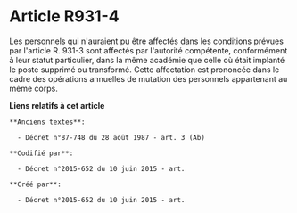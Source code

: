 # Article R931-4

Les personnels qui n'auraient pu être affectés dans les conditions prévues par l'article R. 931-3 sont affectés par
l'autorité compétente, conformément à leur statut particulier, dans la même académie que celle où était implanté le poste
supprimé ou transformé. Cette affectation est prononcée dans le cadre des opérations annuelles de mutation des personnels
appartenant au même corps.

**Liens relatifs à cet article**

	**Anciens textes**:

	  - Décret n°87-748 du 28 août 1987 - art. 3 (Ab)

	**Codifié par**:

	  - Décret n°2015-652 du 10 juin 2015 - art.

	**Créé par**:

	  - Décret n°2015-652 du 10 juin 2015 - art.
